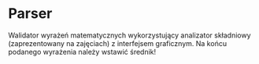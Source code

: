 # Parser

Walidator wyrażeń matematycznych wykorzystujący analizator składniowy (zaprezentowany na zajęciach) z interfejsem graficznym. 
Na końcu podanego wyrażenia należy wstawić średnik!
